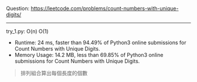 Question: https://leetcode.com/problems/count-numbers-with-unique-digits/

---

try_1.py: O(n) O(1)

* Runtime: 24 ms, faster than 94.49% of Python3 online submissions for Count Numbers with Unique Digits.
* Memory Usage: 14.2 MB, less than 69.85% of Python3 online submissions for Count Numbers with Unique Digits.

> 排列組合算出每個長度的個數